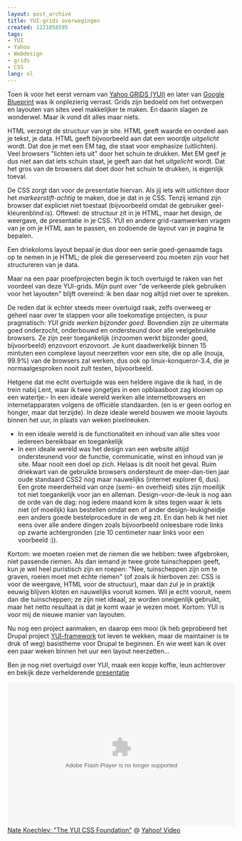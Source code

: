 ```yaml
---
layout: post_archive
title: YUI-grids overwegingen
created: 1221058595
tags:
- YUI
- Yahoo
- Webdesign
- grids
- CSS
lang: nl
---
```

Toen ik voor het eerst vernam van [Yahoo GRIDS (YUI)](http://developer.yahoo.com/yui/grids/) en later van [Google Blueprint](http://www.blueprintcss.org/) was ik onplezierig verrast. Grids zijn bedoeld om het ontwerpen en layouten van sites veel makkelijker te maken. En daarin slagen ze wonderwel. Maar ik vond dit alles maar niets.

HTML verzorgt de structuur van je site. HTML geeft waarde en oordeel aan je tekst, je data. HTML geeft bijvoorbeeld aan dat een woordje _uitgelicht_ wordt. Dat doe je met een EM tag, die staat voor emphasize (uitlichten). Veel browsers "lichten iets uit" door het schuin te drukken. Met EM geef je dus niet aan dat iets schuin staat, je geeft aan dat het _uitgelicht_ wordt. Dat het gros van de browsers dat doet door het schuin te drukken, is eigenlijk toeval.

De CSS zorgt dan voor de presentatie hiervan. Als jij iets wilt _uitlichten_ door het _markeerstift-achtig_ te maken, doe je dat in je CSS. Tenzij iemand zijn browser dat expliciet niet toestaat (bijvoorbeeld omdat de gebruiker geel-kleurenblind is). Oftewel: de structuur zit in je HTML, maar het design, de weergave, de presentatie in je CSS. YUI en andere grid-raamwerken vragen van je om je HTML aan te passen, en zodoende de layout van je pagina te bepalen.

Een driekoloms layout bepaal je dus door een serie goed-genaamde tags op te nemen in je HTML; de plek die gereserveerd zou moeten zijn voor het structureren van je data.

Maar na een paar proefprojecten begin ik toch overtuigd te raken van het voordeel van deze YUI-grids. Mijn punt over "de verkeerde plek gebruiken voor het layouten" blijft overeind: ik ben daar nog altijd niet over te spreken.

De reden dat ik echter steeds meer overtuigd raak, zelfs overweeg er geheel naar over te stappen voor alle toekomstige projecten, is puur pragmatisch: _YUI grids werken bijzonder goed_. Bovendien zijn ze uitermate goed onderzocht, onderbouwd en ondersteund door alle veelgebruikte browsers. Ze zijn zeer toegankelijk (inzoomen werkt bijzonder goed, bijvoorbeeld) enzovoort enzovoort. Je kunt daadwerkelijk binnen 15 mintuten een complexe layout neerzetten voor een site, die op alle (nouja, 99.9%) van de browsers zal werken, dus ook op linux-konqueror-3.4, die je normaalgesproken nooit zult testen, bijvoorbeeld.

Hetgene dat me echt overtuigde was een heldere ingave die ik had, in de trein nabij Lent, waar ik twee jongetjes in een opblaasboot zag klooien op een watertje:- In een ideale wereld werken alle internetbrowsers en internetapparaten volgens de officiële standaarden. (en is er geen oorlog en honger, maar dat terzijde). In deze ideale wereld bouwen we mooie layouts binnen het uur, in plaats van weken pixelneuken.
- In een ideale wereld is de functionaliteit en inhoud van alle sites voor iedereen bereikbaar en toegankelijk
- In een ideale wereld was het design van een website altijd ondersteunend voor de functie, communicatie, winst en inhoud van je site. Maar nooit een doel op zich.
Helaas is dit nooit het geval. Ruim driekwart van de gebruikte browsers ondersteunt de meer-dan-tien jaar oude standaard CSS2 nog maar nauwelijks (internet explorer 6, dus). Een grote meerderheid van onze (semi- en overheid) sites zijn moeilijk tot niet toegankelijk voor jan en alleman. Design-voor-de-leuk is nog aan de orde van de dag: nog iedere maand kom ik sites tegen waar ik iets niet (of moeilijk) kan bestellen omdat een of ander design-leukigheidje een anders goede bestelprocedure in de weg zit. En dan heb ik het niet eens over alle andere dingen zoals bijvoorbeeld onleesbare rode links op zwarte achtergronden (zie 10 centimeter naar links voor een voorbeeld :)).

Kortom: we moeten roeien met de riemen die we hebben: twee afgebroken, niet passende riemen. Als dan iemand je twee grote tuinscheppen geeft, kun je wel heel puristisch zijn en roepen: "Nee, tuinscheppen zijn om te graven, roeien moet met échte riemen" (of zoals ik hierboven zei: CSS is voor de weergave, HTML voor de structuur), maar dan zul je in praktijk eeuwig blijven kloten en nauwelijks vooruit komen. Wil je echt vooruit, neem dan die tuinscheppen; ze zijn niet ideaal, ze worden oneigenlijk gebruikt, maar het netto resultaat is dat je komt waar je wezen moet. Kortom: YUI is voor mij de nieuwe manier van layouten.

Nu nog een project aanmaken, en daarop een mooi (ik heb geprobeerd het Drupal project [YUI-framework](http://drupal.org/project/yui-framework) tot leven te wekken, maar de maintainer is te druk of weg) basistheme voor Drupal te beginnen. En wie weet kan ik over een paar weken binnen het uur een layout neerzetten...

Ben je nog niet overtuigd over YUI, maak een kopje koffie, leun achterover en bekijk deze verhelderende [presentatie]( http://video.yahoo.com/watch/1373808/4732784) <div><object width="512" height="322"><param name="movie" value="http://d.yimg.com/static.video.yahoo.com/yep/YV_YEP.swf?ver=2.2.30" /><param name="allowFullScreen" value="true" /><param name="AllowScriptAccess" value="always" /><param name="bgcolor" value="#000000" /><param name="flashVars" value="id=4732784&vid=1373808&lang=en-us&intl=us&thumbUrl=http%3A//us.i1.yimg.com/us.yimg.com/i/us/sch/cn/v/v3/w956/1373808_320_240.jpeg&embed=1" /><embed src="http://d.yimg.com/static.video.yahoo.com/yep/YV_YEP.swf?ver=2.2.30" type="application/x-shockwave-flash" width="512" height="322" allowfullscreen="true" allowscriptaccess="always" bgcolor="#000000" flashvars="id=4732784&vid=1373808&lang=en-us&intl=us&thumbUrl=http%3A//us.i1.yimg.com/us.yimg.com/i/us/sch/cn/v/v3/w956/1373808_320_240.jpeg&embed=1"></embed></object><br />[Nate Koechley: &quot;The YUI CSS Foundation&quot;](http://video.yahoo.com/watch/1373808/4732784) @ [Yahoo! Video](http://video.yahoo.com)</div>

